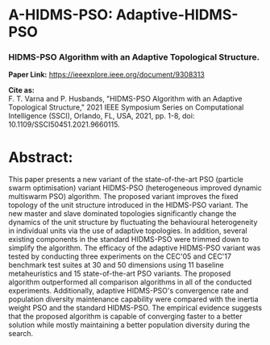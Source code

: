 # A-HIDMS-PSO: Adaptive-HIDMS-PSO
<h3>HIDMS-PSO Algorithm with an Adaptive Topological Structure.</h3>

<b>Paper Link:</b> https://ieeexplore.ieee.org/document/9308313

<b>Cite as:</b><br>
F. T. Varna and P. Husbands, "HIDMS-PSO Algorithm with an Adaptive Topological Structure," 2021 IEEE Symposium Series on Computational Intelligence (SSCI), Orlando, FL, USA, 2021, pp. 1-8, doi: 10.1109/SSCI50451.2021.9660115.
<h1>Abstract:</h1>
This paper presents a new variant of the state-of-the-art PSO (particle swarm optimisation) variant HIDMS-PSO (heterogeneous improved dynamic multiswarm PSO) algorithm. The proposed variant improves the fixed topology of the unit structure introduced in the HIDMS-PSO variant. The new master and slave dominated topologies significantly change the dynamics of the unit structure by fluctuating the behavioural heterogeneity in individual units via the use of adaptive topologies. In addition, several existing components in the standard HIDMS-PSO were trimmed down to simplify the algorithm. The efficacy of the adaptive HIDMS-PSO variant was tested by conducting three experiments on the CEC'05 and CEC'17 benchmark test suites at 30 and 50 dimensions using 11 baseline metaheuristics and 15 state-of-the-art PSO variants. The proposed algorithm outperformed all comparison algorithms in all of the conducted experiments. Additionally, adaptive HIDMS-PSO's convergence rate and population diversity maintenance capability were compared with the inertia weight PSO and the standard HIDMS-PSO. The empirical evidence suggests that the proposed algorithm is capable of converging faster to a better solution while mostly maintaining a better population diversity during the search.
